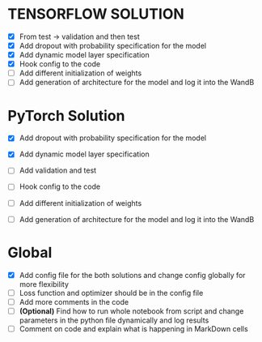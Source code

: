 # TENSORFLOW SOLUTION 
- [X] From test -> validation and then test
- [X] Add dropout with probability specification for the model
- [X] Add dynamic model layer specification
- [X] Hook config to the code 
- [ ] Add different initialization of weights
- [ ] Add generation of architecture for the model and log it into the WandB
  
# PyTorch Solution
- [X] Add dropout with probability specification for the model 
- [X] Add dynamic model layer specification
- [ ] Add validation and test 
- [ ] Hook config to the code 
- [ ] Add different initialization of weights
- [ ] Add generation of architecture for the model and log it into the WandB


# Global 
- [X] Add config file for the both solutions and change config globally for more flexibility
- [ ] Loss function and optimizer should be in the config file
- [ ] Add more comments in the code 
- [ ]  **(Optional)** Find how to run whole notebook from script and change parameters in the python file dynamically and log results 
- [ ] Comment on code and explain what is happening in MarkDown cells
